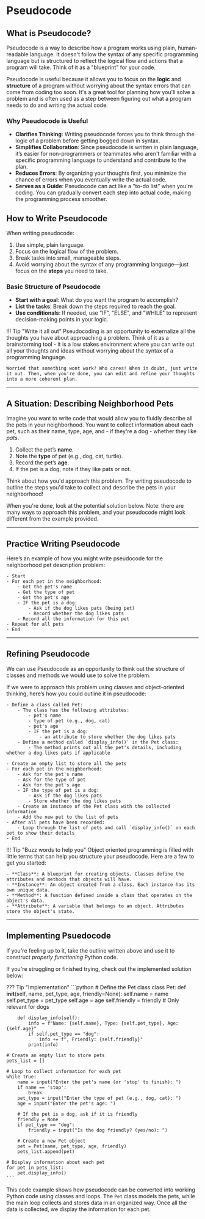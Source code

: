 # Pseudocode

## What is Pseudocode?

Pseudocode is a way to describe how a program works using plain, human-readable language. It doesn't follow the syntax of any specific programming language but is structured to reflect the logical flow and actions that a program will take. Think of it as a "blueprint" for your code.

Pseudocode is useful because it allows you to focus on the **logic** and **structure** of a program without worrying about the syntax errors that can come from coding too soon. It's a great tool for planning how you'll solve a problem and is often used as a step between figuring out what a program needs to do and writing the actual code.

### Why Pseudocode is Useful

- **Clarifies Thinking**: Writing pseudocode forces you to think through the logic of a problem before getting bogged down in syntax.
- **Simplifies Collaboration**: Since pseudocode is written in plain language, it’s easier for non-programmers or teammates who aren't familiar with a specific programming language to understand and contribute to the plan.
- **Reduces Errors**: By organizing your thoughts first, you minimize the chance of errors when you eventually write the actual code.
- **Serves as a Guide**: Pseudocode can act like a "to-do list" when you're coding. You can gradually convert each step into actual code, making the programming process smoother.

## How to Write Pseudocode

When writing pseudocode:
1. Use simple, plain language.
2. Focus on the logical flow of the problem.
3. Break tasks into small, manageable steps.
4. Avoid worrying about the syntax of any programming language—just focus on the **steps** you need to take.

### Basic Structure of Pseudocode

- **Start with a goal**: What do you want the program to accomplish?
- **List the tasks**: Break down the steps required to reach the goal.
- **Use conditionals**: If needed, use "IF", "ELSE", and "WHILE" to represent decision-making points in your logic.

!!! Tip "Write it all out"
    Pseudocoding is an opportunity to externalize all the thoughts you have about approaching a problem. Think of it as a brainstorming tool - it is a low stakes environment where you can write out all your thoughts and ideas without worrying about the syntax of a programming language.

    Worried that something wont work? Who cares! When in doubt, just write it out. Then, when you're done, you can edit and refine your thoughts into a more coherent plan.
---

## A Situation: Describing Neighborhood Pets

Imagine you want to write code that would allow you to fluidly describe all the pets in your neighborhood. You want to collect information about each pet, such as their name, type, age, and - if they're a dog - whether they like *pats*.

1. Collect the pet’s **name**.
2. Note the **type** of pet (e.g., dog, cat, turtle).
3. Record the pet’s **age**.
4. If the pet is a dog, note if they like pats or not.

Think about how you'd approach this problem. Try writing pseudocode to outline the steps you'd take to collect and describe the pets in your neighborhood!

When you're done, look at the potential solution below. Note: there are many ways to approach this problem, and your pseudocode might look different from the example provided.

---

## Practice Writing Pseudocode

Here’s an example of how you might write pseudocode for the neighborhood pet description problem:

```
- Start
- For each pet in the neighborhood:
    - Get the pet's name
    - Get the type of pet
    - Get the pet's age
    - IF the pet is a dog:
        - Ask if the dog likes pats (being pet)
        - Record whether the dog likes pats
    - Record all the information for this pet
- Repeat for all pets
- End
```

---

## Refining Pseudocode

We can use Pseudocode as an opportunity to think out the structure of classes and methods we would use to solve the problem.

If we were to approach this problem using classes and object-oriented thinking, here’s how you could outline it in pseudocode:

```
- Define a class called Pet:
    - The class has the following attributes:
        - pet's name
        - type of pet (e.g., dog, cat)
        - pet's age
        - IF the pet is a dog:
            - an attribute to store whether the dog likes pats
    - Define a method called `display_info()` in the Pet class:
        - The method prints out all the pet's details, including whether a dog likes pats if applicable

- Create an empty list to store all the pets
- For each pet in the neighborhood:
    - Ask for the pet's name
    - Ask for the type of pet
    - Ask for the pet's age
    - IF the type of pet is a dog:
        - Ask if the dog likes pats
        - Store whether the dog likes pats
    - Create an instance of the Pet class with the collected information
    - Add the new pet to the list of pets
- After all pets have been recorded:
    - Loop through the list of pets and call `display_info()` on each pet to show their details
- End
```

!!! Tip "Buzz words to help you"
    Object oriented programming is filled with little terms that can help you structure your pseudocode. Here are a few to get you started:

    - **Class**: A blueprint for creating objects. Classes define the attributes and methods that objects will have.
    - **Instance**: An object created from a class. Each instance has its own unique data.
    - **Method**: A function defined inside a class that operates on the object's data.
    - **Attribute**: A variable that belongs to an object. Attributes store the object's state.
    
---

## Implementing Psuedocode

If you're feeling up to it, take the outline written above and use it to construct *properly functioning* Python code.

If you're struggling or finished trying, check out the implemented solution below:

??? Tip "Implementation"
    ```python
    # Define the Pet class
    class Pet:
        def __init__(self, name, pet_type, age, friendly=None):
            self.name = name
            self.pet_type = pet_type
            self.age = age
            self.friendly = friendly  # Only relevant for dogs

        def display_info(self):
            info = f"Name: {self.name}, Type: {self.pet_type}, Age: {self.age}"
            if self.pet_type == "dog":
                info += f", Friendly: {self.friendly}"
            print(info)

    # Create an empty list to store pets
    pets_list = []

    # Loop to collect information for each pet
    while True:
        name = input("Enter the pet's name (or 'stop' to finish): ")
        if name == 'stop':
            break
        pet_type = input("Enter the type of pet (e.g., dog, cat): ")
        age = input("Enter the pet's age: ")

        # If the pet is a dog, ask if it is friendly
        friendly = None
        if pet_type == "dog":
            friendly = input("Is the dog friendly? (yes/no): ")

        # Create a new Pet object
        pet = Pet(name, pet_type, age, friendly)
        pets_list.append(pet)

    # Display information about each pet
    for pet in pets_list:
        pet.display_info()
    ```

This code example shows how pseudocode can be converted into working Python code using classes and loops. The `Pet` class models the pets, while the main loop collects and stores data in an organized way. Once all the data is collected, we display the information for each pet.